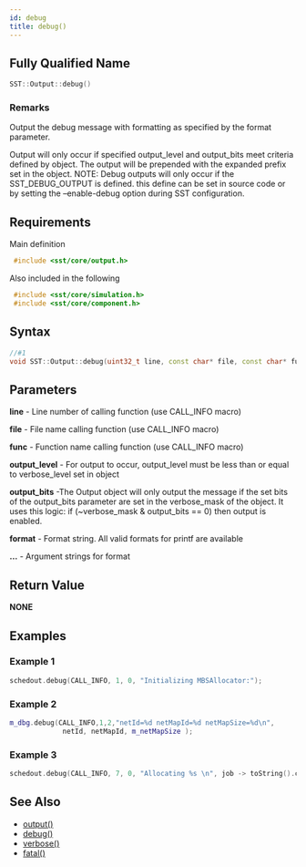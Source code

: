 ```yaml
---
id: debug
title: debug()
---
```

## Fully Qualified Name
```cpp
SST::Output::debug()
```

### Remarks
Output the debug message with formatting as specified by the format parameter.

Output will only occur if specified output_level and output_bits meet criteria defined by object. The output will be prepended with the expanded prefix set in the object. NOTE: Debug outputs will only occur if the SST_DEBUG_OUTPUT is defined. this define can be set in source code or by setting the –enable-debug option during SST configuration.

## Requirements

Main definition
```cpp
 #include <sst/core/output.h>
```

Also included in the following
```cpp
 #include <sst/core/simulation.h>
 #include <sst/core/component.h>
```

## Syntax

```cpp
//#1
void SST::Output::debug(uint32_t line, const char* file, const char* func, uint32_t output_level, uint32_t output_bits, const char* format, ... )
```

## Parameters

**line** - Line number of calling function (use CALL_INFO macro)

**file** - File name calling function (use CALL_INFO macro)

**func** - Function name calling function (use CALL_INFO macro)

**output_level** - For output to occur, output_level must be less than or equal to verbose_level set in object

**output_bits** -The Output object will only output the message if the set bits of the output_bits parameter are set in the verbose_mask of the object. It uses this logic: if (~verbose_mask & output_bits == 0) then output is enabled.

**format** - Format string. All valid formats for printf are available

**...** - Argument strings for format

## Return Value

**NONE**

## Examples

### Example 1
```cpp
schedout.debug(CALL_INFO, 1, 0, "Initializing MBSAllocator:");
```

### Example 2
```cpp
m_dbg.debug(CALL_INFO,1,2,"netId=%d netMapId=%d netMapSize=%d\n",
             netId, netMapId, m_netMapSize );
```

### Example 3
```cpp
schedout.debug(CALL_INFO, 7, 0, "Allocating %s \n", job -> toString().c_str());
```

## See Also

- [output()](cpp/output/output.md)
- [debug()](cpp/output/debug.md)
- [verbose()](cpp/output/verbose.md)
- [fatal()](cpp/output/fatal.md)